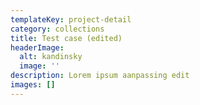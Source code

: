 ```yaml
---
templateKey: project-detail
category: collections
title: Test case (edited)
headerImage:
  alt: kandinsky
  image: ''
description: Lorem ipsum aanpassing edit
images: []
---
```


